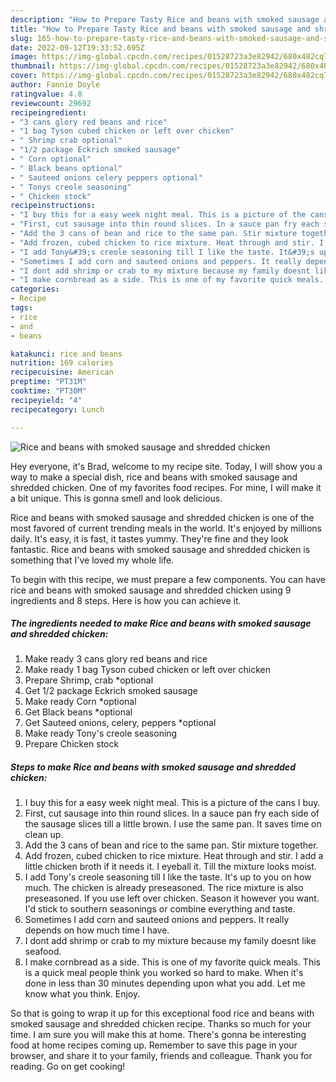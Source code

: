 ```yaml
---
description: "How to Prepare Tasty Rice and beans with smoked sausage and shredded chicken"
title: "How to Prepare Tasty Rice and beans with smoked sausage and shredded chicken"
slug: 165-how-to-prepare-tasty-rice-and-beans-with-smoked-sausage-and-shredded-chicken
date: 2022-09-12T19:33:52.695Z
image: https://img-global.cpcdn.com/recipes/01528723a3e82942/680x482cq70/rice-and-beans-with-smoked-sausage-and-shredded-chicken-recipe-main-photo.jpg
thumbnail: https://img-global.cpcdn.com/recipes/01528723a3e82942/680x482cq70/rice-and-beans-with-smoked-sausage-and-shredded-chicken-recipe-main-photo.jpg
cover: https://img-global.cpcdn.com/recipes/01528723a3e82942/680x482cq70/rice-and-beans-with-smoked-sausage-and-shredded-chicken-recipe-main-photo.jpg
author: Fannie Doyle
ratingvalue: 4.8
reviewcount: 29692
recipeingredient:
- "3 cans glory red beans and rice"
- "1 bag Tyson cubed chicken or left over chicken"
- " Shrimp crab optional"
- "1/2 package Eckrich smoked sausage"
- " Corn optional"
- " Black beans optional"
- " Sauteed onions celery peppers optional"
- " Tonys creole seasoning"
- " Chicken stock"
recipeinstructions:
- "I buy this for a easy week night meal. This is a picture of the cans I buy."
- "First, cut sausage into thin round slices. In a sauce pan fry each side of the sausage slices till a little brown. I use the same pan. It saves time on clean up."
- "Add the 3 cans of bean and rice to the same pan. Stir mixture together."
- "Add frozen, cubed chicken to rice mixture. Heat through and stir. I add a little chicken broth if it needs it. I eyeball it. Till the mixture looks moist."
- "I add Tony&#39;s creole seasoning till I like the taste. It&#39;s up to you on how much. The chicken is already preseasoned. The rice mixture is also preseasoned. If you use left over chicken. Season it however you want. I&#39;d stick to southern seasonings or combine everything and taste."
- "Sometimes I add corn and sauteed onions and peppers. It really depends on how much time I have."
- "I dont add shrimp or crab to my mixture because my family doesnt like seafood."
- "I make cornbread as a side. This is one of my favorite quick meals. This is a quick meal people think you worked so hard to make. When it&#39;s done in less than 30 minutes depending upon what you add. Let me know what you think. Enjoy."
categories:
- Recipe
tags:
- rice
- and
- beans

katakunci: rice and beans 
nutrition: 169 calories
recipecuisine: American
preptime: "PT31M"
cooktime: "PT30M"
recipeyield: "4"
recipecategory: Lunch

---
```



![Rice and beans with smoked sausage and shredded chicken](https://img-global.cpcdn.com/recipes/01528723a3e82942/680x482cq70/rice-and-beans-with-smoked-sausage-and-shredded-chicken-recipe-main-photo.jpg)

Hey everyone, it's Brad, welcome to my recipe site. Today, I will show you a way to make a special dish, rice and beans with smoked sausage and shredded chicken. One of my favorites food recipes. For mine, I will make it a bit unique. This is gonna smell and look delicious.

Rice and beans with smoked sausage and shredded chicken is one of the most favored of current trending meals in the world. It's enjoyed by millions daily. It's easy, it is fast, it tastes yummy. They're fine and they look fantastic. Rice and beans with smoked sausage and shredded chicken is something that I've loved my whole life.




To begin with this recipe, we must prepare a few components. You can have rice and beans with smoked sausage and shredded chicken using 9 ingredients and 8 steps. Here is how you can achieve it.

<!--inarticleads1-->

##### The ingredients needed to make Rice and beans with smoked sausage and shredded chicken:

1. Make ready 3 cans glory red beans and rice
1. Make ready 1 bag Tyson cubed chicken or left over chicken
1. Prepare  Shrimp, crab *optional
1. Get 1/2 package Eckrich smoked sausage
1. Make ready  Corn *optional
1. Get  Black beans *optional
1. Get  Sauteed onions, celery, peppers *optional
1. Make ready  Tony&#39;s creole seasoning
1. Prepare  Chicken stock




<!--inarticleads2-->

##### Steps to make Rice and beans with smoked sausage and shredded chicken:

1. I buy this for a easy week night meal. This is a picture of the cans I buy.
1. First, cut sausage into thin round slices. In a sauce pan fry each side of the sausage slices till a little brown. I use the same pan. It saves time on clean up.
1. Add the 3 cans of bean and rice to the same pan. Stir mixture together.
1. Add frozen, cubed chicken to rice mixture. Heat through and stir. I add a little chicken broth if it needs it. I eyeball it. Till the mixture looks moist.
1. I add Tony&#39;s creole seasoning till I like the taste. It&#39;s up to you on how much. The chicken is already preseasoned. The rice mixture is also preseasoned. If you use left over chicken. Season it however you want. I&#39;d stick to southern seasonings or combine everything and taste.
1. Sometimes I add corn and sauteed onions and peppers. It really depends on how much time I have.
1. I dont add shrimp or crab to my mixture because my family doesnt like seafood.
1. I make cornbread as a side. This is one of my favorite quick meals. This is a quick meal people think you worked so hard to make. When it&#39;s done in less than 30 minutes depending upon what you add. Let me know what you think. Enjoy.




So that is going to wrap it up for this exceptional food rice and beans with smoked sausage and shredded chicken recipe. Thanks so much for your time. I am sure you will make this at home. There's gonna be interesting food at home recipes coming up. Remember to save this page in your browser, and share it to your family, friends and colleague. Thank you for reading. Go on get cooking!
